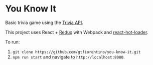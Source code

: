 You Know It
===========

Basic trivia game using the [Trivia API](https://www.mashape.com/pareshchouhan/trivia).

This project uses React + [Redux](https://github.com/gaearon/redux) with Webpack and 
[react-hot-loader](https://github.com/gaearon/react-hot-loader).

To run:

1. `git clone https://github.com/gtfiorentino/you-know-it.git`
2. `npm run start` and navigate to `http://localhost:8080`.